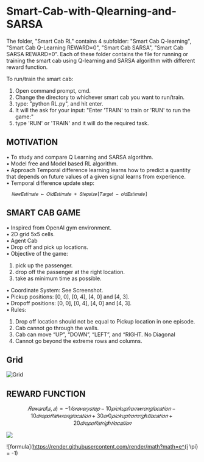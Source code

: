 # Smart-Cab-with-Qlearning-and-SARSA

The folder, "Smart Cab RL" contains 4 subfolder: "Smart Cab Q-learning", "Smart Cab Q-Learning REWARD=0", "Smart Cab SARSA", "Smart Cab SARSA REWARD=0".
Each of these folder contains the file for running or training the smart cab using Q-learning and SARSA algorithm with different reward function.

To run/train the smart cab:
1) Open command prompt, cmd.
2) Change the directory to whichever smart cab you want to run/train.
3) type: "python RL.py", and hit enter.
4) It will the ask for your input: "Enter 'TRAIN' to train or 'RUN' to run the game:"
5) type 'RUN' or 'TRAIN' and it will do the required task.

## MOTIVATION
• To study and compare Q Learning and SARSA algorithm. <Br/>
• Model free and Model based RL algorithm. <Br/>
• Approach Temporal difference learning learns how to predict a quantity that depends on future values of a
given signal learns from experience. <Br/>
• Temporal difference update step: <Br/>
  
      𝑁𝑒𝑤𝐸𝑠𝑡𝑖𝑚𝑎𝑡𝑒 ← 𝑂𝑙𝑑𝐸𝑠𝑡𝑖𝑚𝑎𝑡𝑒 + 𝑆𝑡𝑒𝑝𝑠𝑖𝑧𝑒[𝑇𝑎𝑟𝑔𝑒𝑡 − 𝑜𝑙𝑑𝐸𝑠𝑡𝑖𝑚𝑎𝑡𝑒]

## SMART CAB GAME

• Inspired from OpenAI gym environment. <Br/>
• 2D grid 5x5 cells. <Br/>
• Agent Cab <Br/>
• Drop off and pick up locations. <Br/>
• Objective of the game: <Br/>
1. pick up the passenger.
2. drop off the passenger at the right location.
3. take as minimum time as possible. <Br/>

• Coordinate System: See Screenshot. <Br/>
• Pickup positions: [0, 0], [0, 4], [4, 0] and [4, 3]. <Br/>
• Dropoff positions: [0, 0], [0, 4], [4, 0] and [4, 3]. <Br/>
• Rules: <Br/>
1. Drop off location should not be equal to Pickup location in one episode.
2. Cab cannot go through the walls.
3. Cab can move “UP”, “DOWN”, “LEFT”, and “RIGHT. No Diagonal
4. Cannot go beyond the extreme rows and columns.

## Grid
![Grid](https://user-images.githubusercontent.com/31696557/131404076-1858a8a4-fa64-4ab0-9535-1f0af25221b3.png)

## REWARD FUNCTION
```math
𝑅𝑒𝑤𝑎𝑟𝑑(𝑠,𝑎)=−1𝑓𝑜𝑟𝑒𝑣𝑒𝑟𝑦𝑠𝑡𝑒𝑝−10𝑝𝑖𝑐𝑘𝑢𝑝𝑓𝑟𝑜𝑚𝑤𝑟𝑜𝑛𝑔𝑙𝑜𝑐𝑎𝑡𝑖𝑜𝑛−10𝑑𝑟𝑜𝑝𝑜𝑓𝑓𝑎𝑡𝑤𝑟𝑜𝑛𝑔𝑙𝑜𝑐𝑎𝑡𝑖𝑜𝑛+30𝑜𝑟0𝑝𝑖𝑐𝑘𝑢𝑝𝑓𝑟𝑜𝑚𝑟𝑖𝑔ℎ𝑡𝑙𝑜𝑐𝑎𝑡𝑖𝑜𝑛+20𝑑𝑟𝑜𝑝𝑜𝑓𝑓𝑎𝑡𝑟𝑖𝑔ℎ𝑡𝑙𝑜𝑐𝑎𝑡𝑖𝑜𝑛
```

<img src="https://render.githubusercontent.com/render/math?math=e^{i \pi} = -1">


![formula](https://render.githubusercontent.com/render/math?math=e^{i \pi} = -1)
